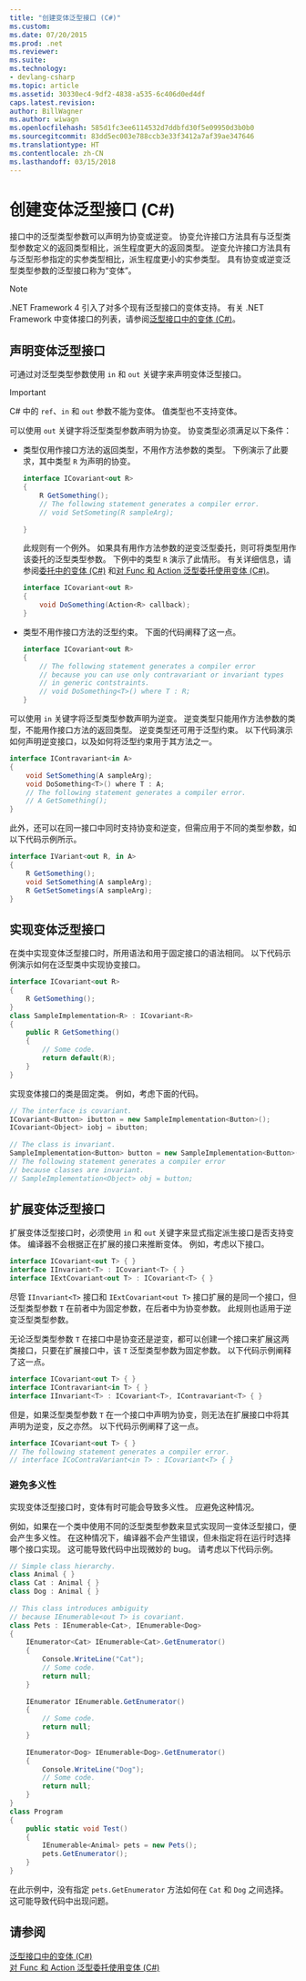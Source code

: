 ```yaml
---
title: "创建变体泛型接口 (C#)"
ms.custom: 
ms.date: 07/20/2015
ms.prod: .net
ms.reviewer: 
ms.suite: 
ms.technology:
- devlang-csharp
ms.topic: article
ms.assetid: 30330ec4-9df2-4838-a535-6c406d0ed4df
caps.latest.revision: 
author: BillWagner
ms.author: wiwagn
ms.openlocfilehash: 585d1fc3ee6114532d7ddbfd30f5e09950d3b0b0
ms.sourcegitcommit: 83dd5ec003e788ccb3e33f3412a7af39ae347646
ms.translationtype: HT
ms.contentlocale: zh-CN
ms.lasthandoff: 03/15/2018
---
```

# <a name="creating-variant-generic-interfaces-c"></a>创建变体泛型接口 (C#)
接口中的泛型类型参数可以声明为协变或逆变。 协变允许接口方法具有与泛型类型参数定义的返回类型相比，派生程度更大的返回类型。 逆变允许接口方法具有与泛型形参指定的实参类型相比，派生程度更小的实参类型。 具有协变或逆变泛型类型参数的泛型接口称为“变体”。  
  
> [!NOTE]
>  .NET Framework 4 引入了对多个现有泛型接口的变体支持。 有关 .NET Framework 中变体接口的列表，请参阅[泛型接口中的变体 (C#)](../../../../csharp/programming-guide/concepts/covariance-contravariance/variance-in-generic-interfaces.md)。  
  
## <a name="declaring-variant-generic-interfaces"></a>声明变体泛型接口  
 可通过对泛型类型参数使用 `in` 和 `out` 关键字来声明变体泛型接口。  
  
> [!IMPORTANT]
>  C# 中的 `ref`、`in` 和 `out` 参数不能为变体。 值类型也不支持变体。  
  
 可以使用 `out` 关键字将泛型类型参数声明为协变。 协变类型必须满足以下条件：  
  
-   类型仅用作接口方法的返回类型，不用作方法参数的类型。 下例演示了此要求，其中类型 `R` 为声明的协变。  
  
    ```csharp  
    interface ICovariant<out R>  
    {  
        R GetSomething();  
        // The following statement generates a compiler error.  
        // void SetSometing(R sampleArg);  
  
    }  
    ```  
  
     此规则有一个例外。 如果具有用作方法参数的逆变泛型委托，则可将类型用作该委托的泛型类型参数。 下例中的类型 `R` 演示了此情形。 有关详细信息，请参阅[委托中的变体 (C#)](../../../../csharp/programming-guide/concepts/covariance-contravariance/variance-in-delegates.md) 和[对 Func 和 Action 泛型委托使用变体 (C#)](../../../../csharp/programming-guide/concepts/covariance-contravariance/using-variance-for-func-and-action-generic-delegates.md)。  
  
    ```csharp  
    interface ICovariant<out R>  
    {  
        void DoSomething(Action<R> callback);  
    }  
    ```  
  
-   类型不用作接口方法的泛型约束。 下面的代码阐释了这一点。  
  
    ```csharp  
    interface ICovariant<out R>  
    {  
        // The following statement generates a compiler error  
        // because you can use only contravariant or invariant types  
        // in generic contstraints.  
        // void DoSomething<T>() where T : R;  
    }  
    ```  
  
 可以使用 `in` 关键字将泛型类型参数声明为逆变。 逆变类型只能用作方法参数的类型，不能用作接口方法的返回类型。 逆变类型还可用于泛型约束。 以下代码演示如何声明逆变接口，以及如何将泛型约束用于其方法之一。  
  
```csharp  
interface IContravariant<in A>  
{  
    void SetSomething(A sampleArg);  
    void DoSomething<T>() where T : A;  
    // The following statement generates a compiler error.  
    // A GetSomething();              
}  
```  
  
 此外，还可以在同一接口中同时支持协变和逆变，但需应用于不同的类型参数，如以下代码示例所示。  
  
```csharp  
interface IVariant<out R, in A>  
{  
    R GetSomething();  
    void SetSomething(A sampleArg);  
    R GetSetSometings(A sampleArg);  
}  
```  
  
## <a name="implementing-variant-generic-interfaces"></a>实现变体泛型接口  
 在类中实现变体泛型接口时，所用语法和用于固定接口的语法相同。 以下代码示例演示如何在泛型类中实现协变接口。  
  
```csharp  
interface ICovariant<out R>  
{  
    R GetSomething();  
}  
class SampleImplementation<R> : ICovariant<R>  
{  
    public R GetSomething()  
    {  
        // Some code.  
        return default(R);  
    }  
}  
```  
  
 实现变体接口的类是固定类。 例如，考虑下面的代码。  
  
```csharp  
// The interface is covariant.  
ICovariant<Button> ibutton = new SampleImplementation<Button>();  
ICovariant<Object> iobj = ibutton;  
  
// The class is invariant.  
SampleImplementation<Button> button = new SampleImplementation<Button>();  
// The following statement generates a compiler error  
// because classes are invariant.  
// SampleImplementation<Object> obj = button;  
```  
  
## <a name="extending-variant-generic-interfaces"></a>扩展变体泛型接口  
 扩展变体泛型接口时，必须使用 `in` 和 `out` 关键字来显式指定派生接口是否支持变体。 编译器不会根据正在扩展的接口来推断变体。 例如，考虑以下接口。  
  
```csharp  
interface ICovariant<out T> { }  
interface IInvariant<T> : ICovariant<T> { }  
interface IExtCovariant<out T> : ICovariant<T> { }  
```  
  
 尽管 `IInvariant<T>` 接口和 `IExtCovariant<out T>` 接口扩展的是同一个接口，但泛型类型参数 `T` 在前者中为固定参数，在后者中为协变参数。 此规则也适用于逆变泛型类型参数。  
  
 无论泛型类型参数 `T` 在接口中是协变还是逆变，都可以创建一个接口来扩展这两类接口，只要在扩展接口中，该 `T` 泛型类型参数为固定参数。 以下代码示例阐释了这一点。  
  
```csharp  
interface ICovariant<out T> { }  
interface IContravariant<in T> { }  
interface IInvariant<T> : ICovariant<T>, IContravariant<T> { }  
```  
  
 但是，如果泛型类型参数 `T` 在一个接口中声明为协变，则无法在扩展接口中将其声明为逆变，反之亦然。 以下代码示例阐释了这一点。  
  
```csharp  
interface ICovariant<out T> { }  
// The following statement generates a compiler error.  
// interface ICoContraVariant<in T> : ICovariant<T> { }  
```  
  
### <a name="avoiding-ambiguity"></a>避免多义性  
 实现变体泛型接口时，变体有时可能会导致多义性。 应避免这种情况。  
  
 例如，如果在一个类中使用不同的泛型类型参数来显式实现同一变体泛型接口，便会产生多义性。 在这种情况下，编译器不会产生错误，但未指定将在运行时选择哪个接口实现。 这可能导致代码中出现微妙的 bug。 请考虑以下代码示例。  
  
```csharp  
// Simple class hierarchy.  
class Animal { }  
class Cat : Animal { }  
class Dog : Animal { }  
  
// This class introduces ambiguity  
// because IEnumerable<out T> is covariant.  
class Pets : IEnumerable<Cat>, IEnumerable<Dog>  
{  
    IEnumerator<Cat> IEnumerable<Cat>.GetEnumerator()  
    {  
        Console.WriteLine("Cat");  
        // Some code.  
        return null;  
    }  
  
    IEnumerator IEnumerable.GetEnumerator()  
    {  
        // Some code.  
        return null;  
    }  
  
    IEnumerator<Dog> IEnumerable<Dog>.GetEnumerator()  
    {  
        Console.WriteLine("Dog");  
        // Some code.  
        return null;  
    }  
}  
class Program  
{  
    public static void Test()  
    {  
        IEnumerable<Animal> pets = new Pets();  
        pets.GetEnumerator();  
    }  
}  
```  
  
 在此示例中，没有指定 `pets.GetEnumerator` 方法如何在 `Cat` 和 `Dog` 之间选择。 这可能导致代码中出现问题。  
  
## <a name="see-also"></a>请参阅  
 [泛型接口中的变体 (C#)](../../../../csharp/programming-guide/concepts/covariance-contravariance/variance-in-generic-interfaces.md)  
 [对 Func 和 Action 泛型委托使用变体 (C#)](../../../../csharp/programming-guide/concepts/covariance-contravariance/using-variance-for-func-and-action-generic-delegates.md)
